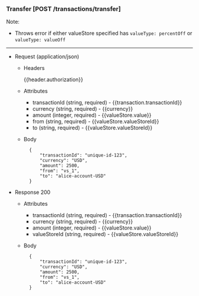 ### Transfer [POST /transactions/transfer]

Note:
- Throws error if either valueStore specified has `valueType: percentOff` or `valueType: valueOff`


---
+ Request (application/json)
    + Headers

        {{header.authorization}}

    + Attributes
        + transactionId (string, required) - {{transaction.transactionId}}
        + currency (string, required) - {{currency}}
        + amount (integer, required) - {{valueStore.value}}
        + from (string, required) - {{valueStore.valueStoreId}}
        + to (string, required) - {{valueStore.valueStoreId}}

    + Body

            {
                "transactionId": "unique-id-123",
                "currency": "USD",
                "amount": 2500,
                "from": "vs_1",
                "to": "alice-account-USD"
            }

+ Response 200
    + Attributes
        + transactionId (string, required) - {{transaction.transactionId}}
        + currency (string, required) - {{currency}}
        + amount (integer, required) - {{valueStore.value}}
        + valueStoreId (string, required) - {{valueStore.valueStoreId}}

    + Body

            {
                "transactionId": "unique-id-123",
                "currency": "USD",
                "amount": 2500,
                "from": "vs_1",
                "to": "alice-account-USD"
            }
